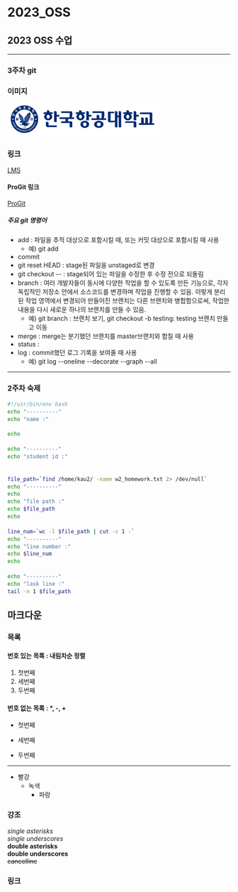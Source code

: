 # 2023_OSS
## 2023 OSS 수업 

-----
### 3주차 git

### 이미지
![한국항공대학교 로고](../img/kau.png "한국항공대학교")


### 링크   
[LMS](https://lms.kau.ac.kr "항공대학교 강의관리시스템")

#### ProGit 링크
[ProGit](https://git-scm.com/book/ko/v2 "git 문서, 한국어")


##### 주요 git 명령어
* add : 파일을 추적 대상으로 포함시킬 때, 또는 커밋 대상으로 포함시킬 때 사용
    * 예) git add <file name>
* commit
* git reset HEAD <file> : stage된 파일을 unstaged로 변경
* git checkout -- <file> : stage되어 있는 파일을 수정한 후 수정 전으로 되돌림 
* branch : 여러 개발자들이 동시에 다양한 작업을 할 수 있도록 만든 기능으로, 각자 독립적인 저장소 안에서 소스코드를 변경하며 작업을 진행할 수 있음. 이렇게 분리된 작업 영역에서 변경되어 만들어진 브랜치는 다른 브랜치와 병합함으로써, 작업한 내용을 다시 새로운 하나의 브랜치를 만들 수 있음. 
    * 예) git branch : 브랜치 보기, git checkout -b testing: testing 브랜치 만들고 이동
* merge : merge는 분기했던 브랜치를 master브랜치와 합칠 때 사용
* status : 
* log : commit했던 로그 기록을 보여줄 때 사용
    * 예) git log --oneline --decorate --graph --all

------
### 2주차 숙제

```bash
#!/usr/bin/env bash
echo "----------"
echo "name :"

echo

echo "----------"
echo "student id :"


file_path=`find /home/kau2/ -name w2_homework.txt 2> /dev/null`
echo "----------"
echo
echo "file path :"
echo $file_path
echo

line_num=`wc -l $file_path | cut -c 1 -`
echo "----------"
echo "line number :"
echo $line_num
echo

echo "----------"
echo "lask line :"
tail -n 1 $file_path
```

## 마크다운
### 목록
#### 번호 있는 목록 : 내림차순 정렬
1. 첫번째
3. 세번째
2. 두번째

#### 번호 없는 목록 : *, -, +
* 첫번째
- 세번째
+ 두번째
-----
* 빨강
  * 녹색
    * 파랑


### 강조
*single asterisks*    
_single underscores_    
**double asterisks**    
__double underscores__    
~~cancelline~~ 

### 링크

